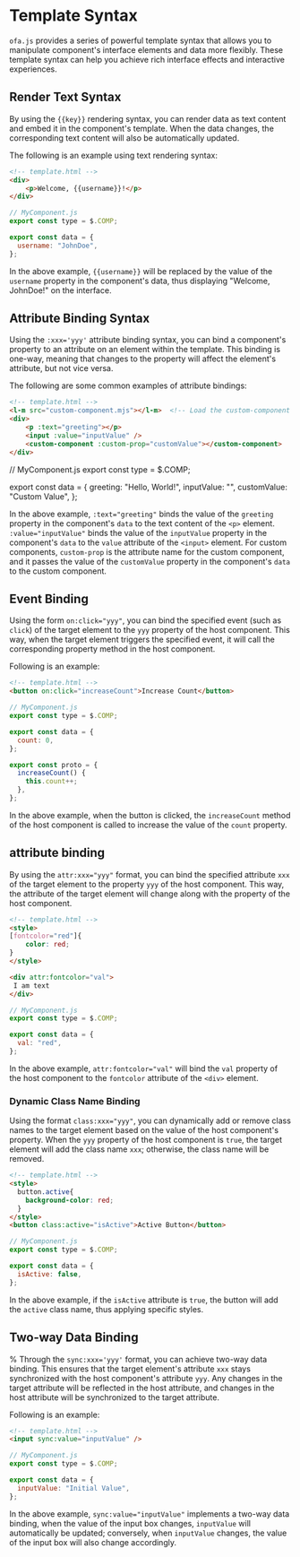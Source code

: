 # Template Syntax

`ofa.js` provides a series of powerful template syntax that allows you to manipulate component's interface elements and data more flexibly. These template syntax can help you achieve rich interface effects and interactive experiences.

## Render Text Syntax

By using the `{{key}}` rendering syntax, you can render data as text content and embed it in the component's template. When the data changes, the corresponding text content will also be automatically updated.

The following is an example using text rendering syntax: 

```html
<!-- template.html -->
<div>
    <p>Welcome, {{username}}!</p>
</div>
```

```javascript
// MyComponent.js
export const type = $.COMP;

export const data = {
  username: "JohnDoe",
};
```

In the above example, `{{username}}` will be replaced by the value of the `username` property in the component's data, thus displaying "Welcome, JohnDoe!" on the interface.

## Attribute Binding Syntax

Using the `:xxx='yyy'` attribute binding syntax, you can bind a component's property to an attribute on an element within the template. This binding is one-way, meaning that changes to the property will affect the element's attribute, but not vice versa.

The following are some common examples of attribute bindings:

```html
<!-- template.html -->
<l-m src="custom-component.mjs"></l-m>  <!-- Load the custom-component component -->
<div>
    <p :text="greeting"></p>
    <input :value="inputValue" />
    <custom-component :custom-prop="customValue"></custom-component>
</div>
```

// MyComponent.js
export const type = $.COMP;

export const data = {
  greeting: "Hello, World!",
  inputValue: "",
  customValue: "Custom Value",
};

In the above example, `:text="greeting"` binds the value of the `greeting` property in the component's `data` to the text content of the `<p>` element. `:value="inputValue"` binds the value of the `inputValue` property in the component's `data` to the `value` attribute of the `<input>` element. For custom components, `custom-prop` is the attribute name for the custom component, and it passes the value of the `customValue` property in the component's `data` to the custom component.

## Event Binding

Using the form `on:click="yyy"`, you can bind the specified event (such as `click`) of the target element to the `yyy` property of the host component. This way, when the target element triggers the specified event, it will call the corresponding property method in the host component.

Following is an example: 

```html
<!-- template.html -->
<button on:click="increaseCount">Increase Count</button>
```

```javascript
// MyComponent.js
export const type = $.COMP;

export const data = {
  count: 0,
};

export const proto = {
  increaseCount() {
    this.count++;
  },
};
```

In the above example, when the button is clicked, the `increaseCount` method of the host component is called to increase the value of the `count` property.

## attribute binding

By using the `attr:xxx="yyy"` format, you can bind the specified attribute `xxx` of the target element to the property `yyy` of the host component. This way, the attribute of the target element will change along with the property of the host component.

```html
<!-- template.html -->
<style>
[fontcolor="red"]{
    color: red;
}
</style>

<div attr:fontcolor="val">
 I am text
</div>
```

```javascript
// MyComponent.js
export const type = $.COMP;

export const data = {
  val: "red",
};
```

In the above example, `attr:fontcolor="val"` will bind the `val` property of the host component to the `fontcolor` attribute of the `<div>` element.

### Dynamic Class Name Binding

Using the format `class:xxx="yyy"`, you can dynamically add or remove class names to the target element based on the value of the host component's property. When the `yyy` property of the host component is `true`, the target element will add the class name `xxx`; otherwise, the class name will be removed.

```html
<!-- template.html -->
<style>
  button.active{
    background-color: red;
  }
</style>
<button class:active="isActive">Active Button</button>
```

```javascript
// MyComponent.js
export const type = $.COMP;

export const data = {
  isActive: false,
};
```

In the above example, if the `isActive` attribute is `true`, the button will add the `active` class name, thus applying specific styles.

## Two-way Data Binding

% Through the `sync:xxx='yyy'` format, you can achieve two-way data binding. This ensures that the target element's attribute `xxx` stays synchronized with the host component's attribute `yyy`. Any changes in the target attribute will be reflected in the host attribute, and changes in the host attribute will be synchronized to the target attribute.

Following is an example: 

```html
<!-- template.html -->
<input sync:value="inputValue" />
```

```javascript
// MyComponent.js
export const type = $.COMP;

export const data = {
  inputValue: "Initial Value",
};
```

In the above example, `sync:value="inputValue"` implements a two-way data binding, when the value of the input box changes, `inputValue` will automatically be updated; conversely, when `inputValue` changes, the value of the input box will also change accordingly.

